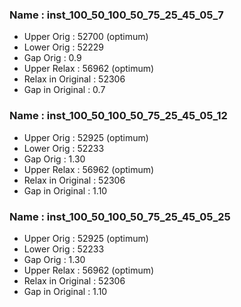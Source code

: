 

### Name : inst_100_50_100_50_75_25_45_05_7
- Upper Orig : 52700 (optimum)
- Lower Orig : 52229
- Gap Orig : 0.9
- Upper Relax : 56962 (optimum)
- Relax in Original : 52306
- Gap in Original : 0.7

### Name : inst_100_50_100_50_75_25_45_05_12
- Upper Orig : 52925 (optimum)
- Lower Orig : 52233
- Gap Orig : 1.30
- Upper Relax : 56962 (optimum)
- Relax in Original : 52306
- Gap in Original : 1.10

### Name : inst_100_50_100_50_75_25_45_05_25
- Upper Orig : 52925 (optimum)
- Lower Orig : 52233
- Gap Orig : 1.30
- Upper Relax : 56962 (optimum)
- Relax in Original : 52306
- Gap in Original : 1.10

